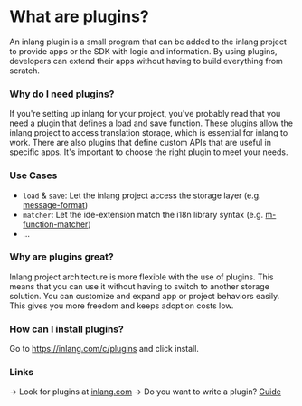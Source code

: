 # What are plugins?
An inlang plugin is a small program that can be added to the inlang project to provide apps or the SDK with logic and information. By using plugins, developers can extend their apps without having to build everything from scratch.

### Why do I need plugins?
If you're setting up inlang for your project, you've probably read that you need a plugin that defines a load and save function. These plugins allow the inlang project to access translation storage, which is essential for inlang to work. There are also plugins that define custom APIs that are useful in specific apps. It's important to choose the right plugin to meet your needs.

### Use Cases
- `load` & `save`: Let the inlang project access the storage layer (e.g. [message-format](https://inlang.com/m/reootnfj/plugin-inlang-messageFormat))
- `matcher`: Let the ide-extension match the i18n library syntax (e.g. [m-function-matcher](https://inlang.com/m/632iow21/plugin-inlang-mFunctionMatcher))
- ...

### Why are plugins great?
Inlang project architecture is more flexible with the use of plugins. This means that you can use it without having to switch to another storage solution. You can customize and expand app or project behaviors easily. This gives you more freedom and keeps adoption costs low.

### How can I install plugins?

Go to https://inlang.com/c/plugins and click install. 

### Links
-> Look for plugins at [inlang.com](https://inlang.com/c/application)
-> Do you want to write a plugin? [Guide](https://inlang.com/documentation/develop-plugin)
